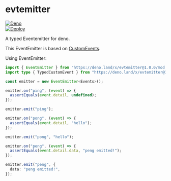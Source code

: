 # evtemitter

[![Deno](https://github.com/apollo79/evtemitter/actions/workflows/deno.yml/badge.svg)](https://github.com/apollo79/evtemitter/actions/workflows/deno.yml)\
[![Deploy](https://github.com/apollo79/evtemitter/actions/workflows/deploy.yml/badge.svg)](https://github.com/apollo79/evtemitter/actions/workflows/deploy.yml)

A typed Eventemitter for deno.

This EventEmitter is based on
[CustomEvents](https://developer.mozilla.org/en-US/docs/Web/API/CustomEvent/CustomEvent).

Using EventEmitter:

```typescript
import { EventEmitter } from "https://deno.land/x/evtemitter@1.0.0/mod.ts";
import type { TypedCustomEvent } from "https://deno.land/x/evtemitter@1.0.0/mod.ts";

const emitter = new EventEmitter<Events>();

emitter.on("ping", (event) => {
  assertEquals(event.detail, undefined);
});

emitter.emit("ping");

emitter.on("pong", (event) => {
  assertEquals(event.detail, "hello");
});

emitter.emit("pong", "hello");

emitter.on("peng", (event) => {
  assertEquals(event.detail.data, "peng emitted!");
});

emitter.emit("peng", {
  data: "peng emitted!",
});
```
